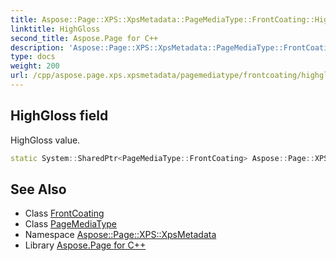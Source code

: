 ```yaml
---
title: Aspose::Page::XPS::XpsMetadata::PageMediaType::FrontCoating::HighGloss field
linktitle: HighGloss
second_title: Aspose.Page for C++
description: 'Aspose::Page::XPS::XpsMetadata::PageMediaType::FrontCoating::HighGloss field. HighGloss value in C++.'
type: docs
weight: 200
url: /cpp/aspose.page.xps.xpsmetadata/pagemediatype/frontcoating/highgloss/
---
```

## HighGloss field


HighGloss value.

```cpp
static System::SharedPtr<PageMediaType::FrontCoating> Aspose::Page::XPS::XpsMetadata::PageMediaType::FrontCoating::HighGloss
```

## See Also

* Class [FrontCoating](../)
* Class [PageMediaType](../../)
* Namespace [Aspose::Page::XPS::XpsMetadata](../../../)
* Library [Aspose.Page for C++](../../../../)
